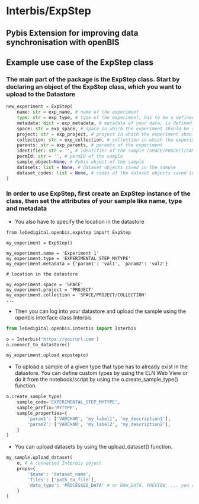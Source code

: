 # Interbis/ExpStep

## Pybis Extension for improving data synchronisation with openBIS

## Example use case of the ExpStep class

### The main part of the package is the ExpStep class. Start by declaring an object of the ExpStep class, which you want to upload to the Datastore

``` python
new_experiment = ExpStep(
    name: str = exp_name, # name of the experiment
    type: str = exp_type, # type of the experiment, has to be a defined sample type in the datastore
    metadata: dict = exp_metadata, # metadata of your data, is defined by the sample type
    space: str = exp_space, # space in which the experiment should be saved
    project: str = exp_project, # project in which the experiment should be saved
    collection: str = exp_collection, # collection in which the experiment should be saved
    parents: str = exp_parents, # parents of the experiment
    identifier: str = '', # identifier of the sample (SPACE/PROJECT/SAMPLE_CODE)
    permId: str = '', # permID of the sample
    sample_object=None, # Pybis object of the sample
    datasets: list = None, # dataset objects saved in the sample
    dataset_codes: list = None, # codes of the dataset objects saved in the sample
)
```

### In order to use ExpStep, first create an ExpStep instance of the class, then set the attributes of your sample like name, type and metadata
* You also have to specify the location in the datastore
```python. 
from lebedigital.openbis.expstep import ExpStep

my_experiment = ExpStep()

my_experiment.name = 'Experiment 1'
my_experiment.type = 'EXPERIMENTAL_STEP_MYTYPE'
my_experiment.metadata = {'param1': 'val1', 'param2': 'val2'}

# location in the datastore

my_experiment.space = 'SPACE'
my_experiment.project = 'PROJECT'
my_experiment.collection = 'SPACE/PROJECT/COLLECTION'
...
```

* Then you can log into your datastore and upload the sample using the openbis interface class Interbis

```python
from lebedigital.openbis.interbis import Interbis

o = Interbis('https://yoururl.com')
o.connect_to_datastore()

my_experiment.upload_expstep(o)
```
* To upload a sample of a given type that type has to already exist in the datastore. You can define custom types by using the ELN Web View or do it from the notebook/script by using the o.create_sample_type() function.

```python
o.create_sample_type(
    sample_code='EXPERIMENTAL_STEP_MYTYPE',
    sample_prefix='MYTYPE',
    sample_properties={
        'param1': ['VARCHAR', 'my_label1', 'my_description1'],
        'param2': ['VARCHAR', 'my_label2', 'my_description2'],
    }
)
```
* You can upload datasets by using the upload_dataset() function.

```python
my_sample.upload_dataset(
    o, # A connected Interbis object
    props={
        '$name': 'dataset_name',
        'files': ['path_to_file'],
        'data_type': 'PROCESSED_DATA' # or RAW_DATA. PREVIEW, ... you can see them in the dataset types
    }
)
```